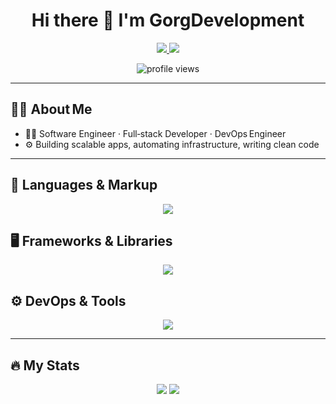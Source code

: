 <h1 align="center">Hi there 👋 I'm GorgDevelopment</h1>

<p align="center">
  <a href="mailto:gorgjr@yahoo.com">
    <img src="https://img.shields.io/badge/Email-gorgjr%40yahoo.com-EA4335?style=for-the-badge&logo=gmail&logoColor=white"/>
  </a>
  <a href="https://discord.com/users/gorg.dev">
    <img src="https://img.shields.io/badge/Discord-gorg.dev-5865F2?style=for-the-badge&logo=discord&logoColor=white"/>
  </a>
</p>

<p align="center">
  <img src="https://komarev.com/ghpvc/?username=GorgDevelopment&style=flat-square&color=blue" alt="profile views"/>
</p>

---

## 🙋‍♂️ About Me

- 👨‍💻 Software Engineer · Full‑stack Developer · DevOps Engineer  
- ⚙️ Building scalable apps, automating infrastructure, writing clean code

---

## 🧰 Languages & Markup

<p align="center">
  <a href="https://skillicons.dev">
    <img src="https://skillicons.dev/icons?i=cpp,c,cs,python,php,js,html,css&perline=8" />
  </a>
</p>

## 🖥️ Frameworks & Libraries

<p align="center">
  <a href="https://skillicons.dev">
    <img src="https://skillicons.dev/icons?i=react,vue,nodejs,flask&perline=8" />
  </a>
</p>

## ⚙️ DevOps & Tools

<p align="center">
  <a href="https://skillicons.dev">
    <img src="https://skillicons.dev/icons?i=docker,linux&perline=8" />
  </a>
</p>

---

## 🔥 My Stats

<p align="center">
  <img src="https://github-readme-stats.vercel.app/api?username=GorgDevelopment&theme=dark&show_icons=true&hide_border=true" />
  <img src="https://github-readme-stats.vercel.app/api/top-langs/?username=GorgDevelopment&theme=dark&layout=compact&hide_border=true" />
</p>
